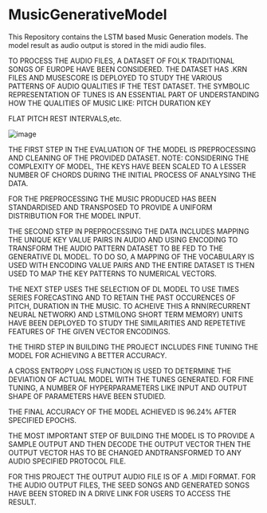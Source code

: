 # MusicGenerativeModel
This Repository contains the LSTM based Music Generation models.
The model result as audio output is stored in the midi audio files.

TO PROCESS THE AUDIO FILES, A DATASET OF FOLK TRADITIONAL SONGS OF EUROPE HAVE BEEN CONSIDERED.
THE DATASET HAS .KRN FILES AND MUSESCORE IS DEPLOYED TO STUDY THE VARIOUS PATTERNS OF AUDIO QUALITIES IF THE TEST DATASET.
THE SYMBOLIC REPRESENTATION OF TUNES IS AN ESSENTIAL PART OF UNDERSTANDING HOW THE QUALITIES OF MUSIC LIKE:
PITCH
DURATION
KEY

FLAT PITCH
REST INTERVALS,etc.

![image](https://github.com/yash25-d/MusicGenerativeModel/assets/170522913/7cdffb29-77df-4c88-b15b-f88871e2ef80)

THE FIRST STEP IN THE EVALUATION OF THE MODEL IS PREPROCESSING AND CLEANING OF THE PROVIDED DATASET.
NOTE: CONSIDERING THE COMPLEXITY OF MODEL, THE KEYS HAVE BEEN SCALED TO A LESSER NUMBER OF CHORDS DURING THE INITIAL PROCESS OF ANALYSING THE DATA.

FOR THE PREPROCESSING THE MUSIC PRODUCED HAS BEEN STANDARDISED AND TRANSPOSED TO PROVIDE A UNIFORM DISTRIBUTION FOR THE MODEL INPUT.

THE SECOND STEP IN PREPROCESSING THE DATA INCLUDES MAPPING THE UNIQUE KEY VALUE PAIRS IN AUDIO AND USING 
ENCODING TO TRANSFORM THE AUDIO PATTERN DATASET TO BE FED TO THE GENERATIVE DL MODEL.
TO DO SO, A MAPPING OF THE VOCABULARY IS USED WITH ENCODING VALUE PAIRS AND THE ENTIRE DATASET IS THEN USED TO 
MAP THE KEY PATTERNS TO NUMERICAL VECTORS.


THE NEXT STEP USES THE SELECTION OF DL MODEL TO USE TIMES SERIES FORECASTING AND TO RETAIN THE PAST OCCURENCES OF PITCH, DURATION IN THE MUSIC.
TO ACHEIVE THIS A RNN(RECURRENT NEURAL NETWORK) AND LSTM(LONG SHORT TERM MEMORY) UNITS HAVE BEEN DEPLOYED TO STUDY THE
SIMILARITIES AND REPETETIVE FEATURES OF THE GIVEN VECTOR ENCODINGS.


THE THIRD STEP IN BUILDING THE PROJECT INCLUDES FINE TUNING THE MODEL FOR ACHIEVING A BETTER ACCURACY.

A CROSS ENTROPY LOSS FUNCTION IS USED TO DETERMINE THE DEVIATION OF ACTUAL MODEL WITH THE TUNES GENERATED.
FOR FINE TUNING, A NUMBER OF HYPERPARAMETERS LIKE INPUT AND OUTPUT SHAPE OF PARAMETERS HAVE BEEN STUDIED.

THE FINAL ACCURACY OF THE MODEL ACHIEVED IS 96.24% AFTER SPECIFIED EPOCHS.


THE MOST IMPORTANT STEP OF BUILDING THE MODEL IS TO PROVIDE A SAMPLE OUTPUT AND THEN DECODE THE OUTPUT VECTOR
THEN THE OUTPUT VECTOR HAS TO BE CHANGED ANDTRANSFORMED TO ANY AUDIO SPECIFIED PROTOCOL FILE.

FOR THIS PROJECT THE OUTPUT AUDIO FILE IS OF A .MIDI FORMAT.
FOR THE AUDIO OUTPUT FILES, THE SEED SONGS AND GENERATED SONGS HAVE BEEN STORED IN A DRIVE LINK FOR USERS TO ACCESS THE RESULT.

